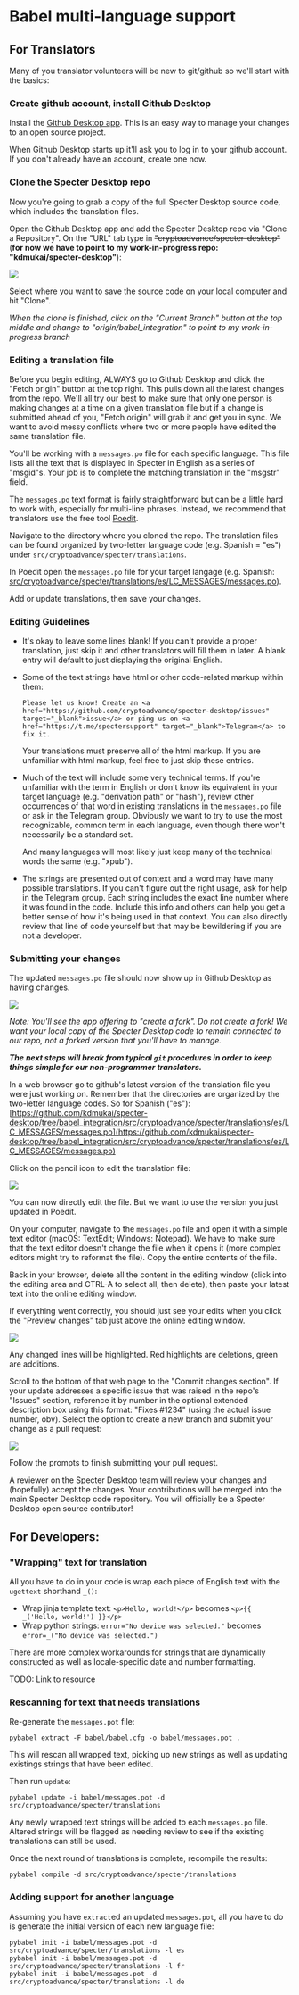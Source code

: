 # Babel multi-language support


## For Translators
Many of you translator volunteers will be new to git/github so we'll start with the basics:


### Create github account, install Github Desktop
Install the [Github Desktop app](https://desktop.github.com/). This is an easy way to manage your changes to an open source project.

When Github Desktop starts up it'll ask you to log in to your github account. If you don't already have an account, create one now.


### Clone the Specter Desktop repo
Now you're going to grab a copy of the full Specter Desktop source code, which includes the translation files.

Open the Github Desktop app and add the Specter Desktop repo via "Clone a Repository". On the "URL" tab type in ~~"cryptoadvance/specter-desktop"~~ (**for now we have to point to my work-in-progress repo: "kdmukai/specter-desktop"**):

<img src="img/add_repo.png">

Select where you want to save the source code on your local computer and hit "Clone".

_When the clone is finished, click on the "Current Branch" button at the top middle and change to "origin/babel_integration" to point to my work-in-progress branch_


### Editing a translation file
Before you begin editing, ALWAYS go to Github Desktop and click the "Fetch origin" button at the top right. This pulls down all the latest changes from the repo. We'll all try our best to make sure that only one person is making changes at a time on a given translation file but if a change is submitted ahead of you, "Fetch origin" will grab it and get you in sync. We want to avoid messy conflicts where two or more people have edited the same translation file.

You'll be working with a `messages.po` file for each specific language. This file lists all the text that is displayed in Specter in English as a series of "msgid"s. Your job is to complete the matching translation in the "msgstr" field.

The `messages.po` text format is fairly straightforward but can be a little hard to work with, especially for multi-line phrases. Instead, we recommend that translators use the free tool [Poedit](https://poedit.net/download).

Navigate to the directory where you cloned the repo. The translation files can be found organized by two-letter language code (e.g. Spanish = "es") under `src/cryptoadvance/specter/translations`.

In Poedit open the `messages.po` file for your target langage (e.g. Spanish: [src/cryptoadvance/specter/translations/es/LC_MESSAGES/messages.po](../src/cryptoadvance/specter/translations/es/LC_MESSAGES/messages.po)).

Add or update translations, then save your changes.


### Editing Guidelines
* It's okay to leave some lines blank! If you can't provide a proper translation, just skip it and other translators will fill them in later. A blank entry will default to just displaying the original English.

* Some of the text strings have html or other code-related markup within them:
	```
	Please let us know! Create an <a href="https://github.com/cryptoadvance/specter-desktop/issues" target="_blank">issue</a> or ping us on <a href="https://t.me/spectersupport" target="_blank">Telegram</a> to fix it.
	```

	Your translations must preserve all of the html markup. If you are unfamiliar with html markup, feel free to just skip these entries.

* Much of the text will include some very technical terms. If you're unfamiliar with the term in English or don't know its equivalent in your target language (e.g. "derivation path" or "hash"), review other occurrences of that word in existing translations in the `messages.po` file or ask in the Telegram group. Obviously we want to try to use the most recognizable, common term in each language, even though there won't necessarily be a standard set.

	And many languages will most likely just keep many of the technical words the same (e.g. "xpub").

* The strings are presented out of context and a word may have many possible translations. If you can't figure out the right usage, ask for help in the Telegram group. Each string includes the exact line number where it was found in the code. Include this info and others can help you get a better sense of how it's being used in that context. You can also directly review that line of code yourself but that may be bewildering if you are not a developer.


### Submitting your changes
The updated `messages.po` file should now show up in Github Desktop as having changes. 

<img src="img/github_desktop_1.png">

_Note: You'll see the app offering to "create a fork". Do not create a fork! We want your local copy of the Specter Desktop code to remain connected to our repo, not a forked version that you'll have to manage._

**_The next steps will break from typical `git` procedures in order to keep things simple for our non-programmer translators._**

In a web browser go to github's latest version of the translation file you were just working on. Remember that the directories are organized by the two-letter language codes. So for Spanish ("es"):
[https://github.com/kdmukai/specter-desktop/tree/babel_integration/src/cryptoadvance/specter/translations/es/LC_MESSAGES/messages.po](https://github.com/kdmukai/specter-desktop/tree/babel_integration/src/cryptoadvance/specter/translations/es/LC_MESSAGES/messages.po)

Click on the pencil icon to edit the translation file:

<img src="img/github_edit_1.png">

You can now directly edit the file. But we want to use the version you just updated in Poedit.

On your computer, navigate to the `messages.po` file and open it with a simple text editor (macOS: TextEdit; Windows: Notepad). We have to make sure that the text editor doesn't change the file when it opens it (more complex editors might try to reformat the file). Copy the entire contents of the file.

Back in your browser, delete all the content in the editing window (click into the editing area and CTRL-A to select all, then delete), then paste your latest text into the online editing window.

If everything went correctly, you should just see your edits when you click the "Preview changes" tab just above the online editing window.

<img src="img/github_edit_2.png">

Any changed lines will be highlighted. Red highlights are deletions, green are additions.

Scroll to the bottom of that web page to the "Commit changes section". If your update addresses a specific issue that was raised in the repo's "Issues" section, reference it by number in the optional extended description box using this format: "Fixes #1234" (using the actual issue number, obv). Select the option to create a new branch and submit your change as a pull request:

<img src="img/github_edit_3.png">

Follow the prompts to finish submitting your pull request.

A reviewer on the Specter Desktop team will review your changes and (hopefully) accept the changes. Your contributions will be merged into the main Specter Desktop code repository. You will officially be a Specter Desktop open source contributor!



## For Developers:
### "Wrapping" text for translation
All you have to do in your code is wrap each piece of English text with the `ugettext` shorthand `_()`:
* Wrap jinja template text: `<p>Hello, world!</p>` becomes `<p>{{ _('Hello, world!') }}</p>`
* Wrap python strings: `error="No device was selected."` becomes `error=_("No device was selected.")`

There are more complex workarounds for strings that are dynamically constructed as well as locale-specific date and number formatting.

TODO: Link to resource


### Rescanning for text that needs translations
Re-generate the `messages.pot` file:
```
pybabel extract -F babel/babel.cfg -o babel/messages.pot .
```
This will rescan all wrapped text, picking up new strings as well as updating existings strings that have been edited.

Then run `update`:
```
pybabel update -i babel/messages.pot -d src/cryptoadvance/specter/translations
```

Any newly wrapped text strings will be added to each `messages.po` file. Altered strings will be flagged as needing review to see if the existing translations can still be used.

Once the next round of translations is complete, recompile the results:
```
pybabel compile -d src/cryptoadvance/specter/translations
```


### Adding support for another language
Assuming you have `extract`ed an updated `messages.pot`, all you have to do is generate the initial version of each new language file:
```
pybabel init -i babel/messages.pot -d src/cryptoadvance/specter/translations -l es
pybabel init -i babel/messages.pot -d src/cryptoadvance/specter/translations -l fr
pybabel init -i babel/messages.pot -d src/cryptoadvance/specter/translations -l de
```

